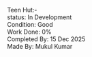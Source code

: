 Teen Hut:-
<br>
status: In Development
<br>
Condition: Good
<br>
Work Done: 0%
<br>
Completed By: 15 Dec 2025
<br>
Made By: Mukul Kumar
